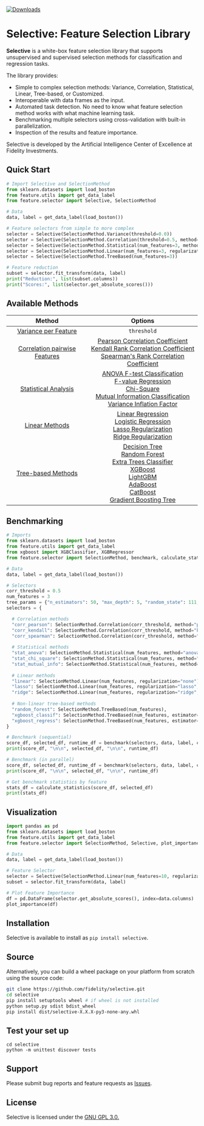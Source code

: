 [![Downloads](https://static.pepy.tech/personalized-badge/selective?period=total&units=international_system&left_color=grey&right_color=orange&left_text=Downloads)](https://pepy.tech/project/selective)


# Selective: Feature Selection Library
**Selective** is a white-box feature selection library that supports unsupervised and supervised selection methods for classification and regression tasks. 

The library provides:

* Simple to complex selection methods: Variance, Correlation, Statistical, Linear, Tree-based, or Customized.
* Interoperable with data frames as the input.
* Automated task detection. No need to know what feature selection method works with what machine learning task.
* Benchmarking multiple selectors using cross-validation with built-in parallelization.
* Inspection of the results and feature importance. 

Selective is developed by the Artificial Intelligence Center of Excellence at Fidelity Investments.

## Quick Start
```python
# Import Selective and SelectionMethod
from sklearn.datasets import load_boston
from feature.utils import get_data_label
from feature.selector import Selective, SelectionMethod

# Data
data, label = get_data_label(load_boston())

# Feature selectors from simple to more complex
selector = Selective(SelectionMethod.Variance(threshold=0.0))
selector = Selective(SelectionMethod.Correlation(threshold=0.5, method="pearson"))
selector = Selective(SelectionMethod.Statistical(num_features=3, method="anova"))
selector = Selective(SelectionMethod.Linear(num_features=3, regularization="none"))
selector = Selective(SelectionMethod.TreeBased(num_features=3))

# Feature reduction
subset = selector.fit_transform(data, label)
print("Reduction:", list(subset.columns))
print("Scores:", list(selector.get_absolute_scores()))
```


## Available Methods

| Method | Options |
| :---------------: | :-----: |
| [Variance per Feature](https://scikit-learn.org/stable/modules/generated/sklearn.feature_selection.VarianceThreshold.html) | `threshold` |
| [Correlation pairwise Features](https://pandas.pydata.org/pandas-docs/stable/reference/api/pandas.DataFrame.corr.html) | [Pearson Correlation Coefficient](https://en.wikipedia.org/wiki/Pearson_correlation_coefficient) <br> [Kendall Rank Correlation Coefficient](https://en.wikipedia.org/wiki/Kendall_rank_correlation_coefficient) <br> [Spearman's Rank Correlation Coefficient](https://en.wikipedia.org/wiki/Spearman%27s_rank_correlation_coefficient) <br> |
| [Statistical Analysis](https://scikit-learn.org/stable/modules/feature_selection.html#univariate-feature-selection) | [ANOVA F-test Classification](https://scikit-learn.org/stable/modules/generated/sklearn.feature_selection.f_classif.html) <br> [F-value Regression](https://scikit-learn.org/stable/modules/generated/sklearn.feature_selection.f_regression.html) <br> [Chi-Square](https://scikit-learn.org/stable/modules/generated/sklearn.feature_selection.chi2.html) <br> [Mutual Information Classification](https://scikit-learn.org/stable/modules/generated/sklearn.feature_selection.mutual_info_classif.html) <br> [Variance Inflation Factor](https://www.statsmodels.org/stable/generated/statsmodels.stats.outliers_influence.variance_inflation_factor.html) |
| [Linear Methods](https://en.wikipedia.org/wiki/Linear_regression) | [Linear Regression](https://scikit-learn.org/stable/modules/generated/sklearn.linear_model.LinearRegression.html?highlight=linear%20regression#sklearn.linear_model.LinearRegression) <br> [Logistic Regression](https://scikit-learn.org/stable/modules/generated/sklearn.linear_model.LogisticRegression.html?highlight=logistic%20regression#sklearn.linear_model.LogisticRegression) <br> [Lasso Regularization](https://scikit-learn.org/stable/modules/generated/sklearn.linear_model.Lasso.html#sklearn.linear_model.Lasso) <br> [Ridge Regularization](https://scikit-learn.org/stable/modules/generated/sklearn.linear_model.Ridge.html#sklearn.linear_model.Ridge) <br> |
| [Tree-based Methods](https://scikit-learn.org/stable/modules/tree.html) | [Decision Tree](https://scikit-learn.org/stable/modules/generated/sklearn.tree.DecisionTreeClassifier.html#sklearn.tree.DecisionTreeClassifier) <br> [Random Forest](https://scikit-learn.org/stable/modules/generated/sklearn.ensemble.RandomForestClassifier.html?highlight=random%20forest#sklearn.ensemble.RandomForestClassifier) <br> [Extra Trees Classifier](https://scikit-learn.org/stable/modules/generated/sklearn.ensemble.ExtraTreesClassifier.html) <br> [XGBoost](https://xgboost.readthedocs.io/en/latest/) <br> [LightGBM](https://lightgbm.readthedocs.io/en/latest/) <br> [AdaBoost](https://scikit-learn.org/stable/modules/generated/sklearn.ensemble.AdaBoostClassifier.html) <br> [CatBoost](https://github.com/catboost)<br> [Gradient Boosting Tree](http://scikit-learn.org/stable/modules/generated/sklearn.ensemble.GradientBoostingClassifier.html) <br> |



## Benchmarking

```python
# Imports
from sklearn.datasets import load_boston
from feature.utils import get_data_label
from xgboost import XGBClassifier, XGBRegressor
from feature.selector import SelectionMethod, benchmark, calculate_statistics

# Data
data, label = get_data_label(load_boston())

# Selectors
corr_threshold = 0.5
num_features = 3
tree_params = {"n_estimators": 50, "max_depth": 5, "random_state": 111, "n_jobs": 4}
selectors = {

  # Correlation methods
  "corr_pearson": SelectionMethod.Correlation(corr_threshold, method="pearson"),
  "corr_kendall": SelectionMethod.Correlation(corr_threshold, method="kendall"),
  "corr_spearman": SelectionMethod.Correlation(corr_threshold, method="spearman"),
  
  # Statistical methods
  "stat_anova": SelectionMethod.Statistical(num_features, method="anova"),
  "stat_chi_square": SelectionMethod.Statistical(num_features, method="chi_square"),
  "stat_mutual_info": SelectionMethod.Statistical(num_features, method="mutual_info"),
  
  # Linear methods
  "linear": SelectionMethod.Linear(num_features, regularization="none"),
  "lasso": SelectionMethod.Linear(num_features, regularization="lasso", alpha=1000),
  "ridge": SelectionMethod.Linear(num_features, regularization="ridge", alpha=1000),
  
  # Non-linear tree-based methods
  "random_forest": SelectionMethod.TreeBased(num_features),
  "xgboost_classif": SelectionMethod.TreeBased(num_features, estimator=XGBClassifier(**tree_params)),
  "xgboost_regress": SelectionMethod.TreeBased(num_features, estimator=XGBRegressor(**tree_params))
}

# Benchmark (sequential)
score_df, selected_df, runtime_df = benchmark(selectors, data, label, cv=5)
print(score_df, "\n\n", selected_df, "\n\n", runtime_df)

# Benchmark (in parallel)
score_df, selected_df, runtime_df = benchmark(selectors, data, label, cv=5, n_jobs=4)
print(score_df, "\n\n", selected_df, "\n\n", runtime_df)

# Get benchmark statistics by feature
stats_df = calculate_statistics(score_df, selected_df)
print(stats_df)
```


## Visualization

```python
import pandas as pd
from sklearn.datasets import load_boston
from feature.utils import get_data_label
from feature.selector import SelectionMethod, Selective, plot_importance

# Data
data, label = get_data_label(load_boston())

# Feature Selector
selector = Selective(SelectionMethod.Linear(num_features=10, regularization="none"))
subset = selector.fit_transform(data, label)

# Plot Feature Importance
df = pd.DataFrame(selector.get_absolute_scores(), index=data.columns)
plot_importance(df)
```

## Installation

Selective is available to install as `pip install selective`. 

## Source 

Alternatively, you can build a wheel package on your platform from scratch using the source code:

```bash
git clone https://github.com/fidelity/selective.git
cd selective
pip install setuptools wheel # if wheel is not installed
python setup.py sdist bdist_wheel
pip install dist/selective-X.X.X-py3-none-any.whl
```

## Test your set up

```
cd selective
python -m unittest discover tests
```

## Support

Please submit bug reports and feature requests as [Issues](https://github.com/fidelity/selective/issues).

## License
Selective is licensed under the [GNU GPL 3.0.](https://github.com/fidelity/selective/blob/master/LICENSE)
